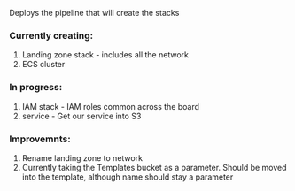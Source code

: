 Deploys the pipeline that will create the stacks

### Currently creating:
1. Landing zone stack - includes all the network
1. ECS cluster

### In progress:
1. IAM stack - IAM roles common across the board
1. service - Get our service into S3

### Improvemnts:
1. Rename landing zone to network
1. Currently taking the Templates bucket as a parameter. Should be moved
into the template, although name should stay a parameter
